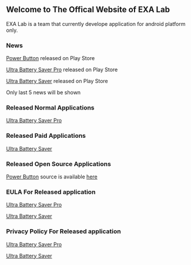 ## Welcome to The Offical Website of EXA Lab

EXA Lab is a team that currently develope application for android platform only.

### News

[Power Button](https://play.google.com/store/apps/details?id=exa.open.pb) released on Play Store

[Ultra Battery Saver Pro](https://play.google.com/store/apps/details?id=exa.pro.ubs.r) released on Play Store

[Ultra Battery Saver](https://play.google.com/store/apps/details?id=exa.free.ubs) released on Play Store

Only last 5 news will be shown


### Released Normal Applications

[Ultra Battery Saver Pro](https://play.google.com/store/apps/details?id=exa.pro.ubs.r)

### Released Paid Applications

[Ultra Battery Saver](https://play.google.com/store/apps/details?id=exa.free.ubs)

### Released Open Source Applications

[Power Button](https://play.google.com/store/apps/details?id=exa.open.pb) 
source is available [here](https://github.com/EXALAB/PowerButton)


### EULA For Released application

[Ultra Battery Saver Pro](https://exalab.github.io/eula/ubsp)

[Ultra Battery Saver](https://exalab.github.io/eula/ubsf)



### Privacy Policy For Released application

[Ultra Battery Saver Pro](https://exalab.github.io/privacypolicyforplay/ubsp)

[Ultra Battery Saver](https://exalab.github.io/privacypolicyforplay/ubsf)
